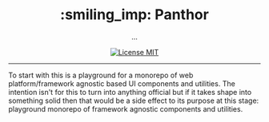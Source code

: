 <h1 align="center">:smiling_imp: Panthor</h1>

<p align="center">...</p>

<p align="center">
  <a href="https://opensource.org/licenses/MIT">
    <img src="https://img.shields.io/badge/license-MIT-rebeccapurple.svg?style=flat-square" alt="License MIT">
  </a>
</p>

<hr />

To start with this is a playground for a monorepo of web platform/framework agnostic based UI components and utilities. The intention isn't for this to turn into anything official but if it takes shape into something solid then that would be a side effect to its purpose at this stage: playground monorepo of framework agnostic components and utilities.
